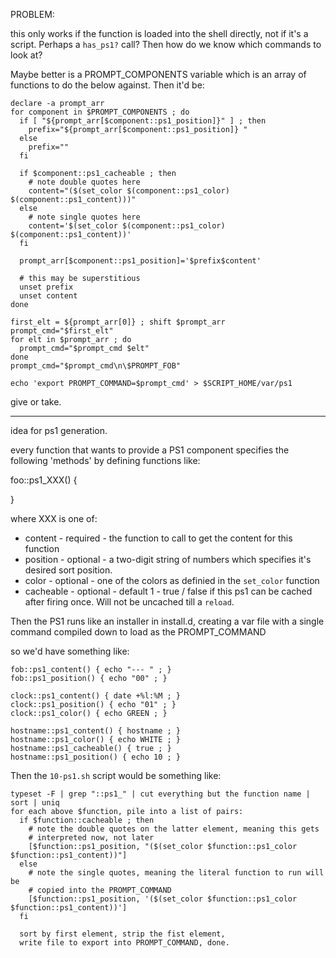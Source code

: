 
PROBLEM:

this only works if the function is loaded into the shell directly, not if it's a
script. Perhaps a `has_ps1?` call? Then how do we know which commands to look
at?

Maybe better is a PROMPT_COMPONENTS variable which is an array of functions to do
the below against. Then it'd be:

    declare -a prompt_arr
    for component in $PROMPT_COMPONENTS ; do
      if [ "${prompt_arr[$component::ps1_position]}" ] ; then
        prefix="${prompt_arr[$component::ps1_position]} "
      else
        prefix=""
      fi

      if $component::ps1_cacheable ; then
        # note double quotes here
        content="($(set_color $(component::ps1_color) $(component::ps1_content)))"
      else
        # note single quotes here
        content='$(set_color $(component::ps1_color) $(component::ps1_content))'
      fi

      prompt_arr[$component::ps1_position]='$prefix$content'

      # this may be superstitious
      unset prefix
      unset content
    done

    first_elt = ${prompt_arr[0]} ; shift $prompt_arr
    prompt_cmd="$first_elt"
    for elt in $prompt_arr ; do
      prompt_cmd="$prompt_cmd $elt"
    done
    prompt_cmd="$prompt_cmd\n\$PROMPT_FOB"

    echo 'export PROMPT_COMMAND=$prompt_cmd' > $SCRIPT_HOME/var/ps1

give or take.

----

idea for ps1 generation.

every function that wants to provide a PS1 component specifies the following
'methods' by defining functions like:

foo::ps1_XXX() {

}

where XXX is one of:

* content - required - the function to call to get the content for this function
* position - optional - a two-digit string of numbers which specifies it's
  desired sort position.
* color - optional - one of the colors as definied in the `set_color` function
* cacheable - optional - default 1 - true / false if this ps1 can be cached
  after firing once. Will not be uncached till a `reload`.

Then the PS1 runs like an installer in install.d, creating a var file with a
single command compiled down to load as the PROMPT_COMMAND

so we'd have something like:

    fob::ps1_content() { echo "--- " ; }
    fob::ps1_position() { echo "00" ; }

    clock::ps1_content() { date +%l:%M ; }
    clock::ps1_position() { echo "01" ; }
    clock::ps1_color() { echo GREEN ; }

    hostname::ps1_content() { hostname ; }
    hostname::ps1_color() { echo WHITE ; }
    hostname::ps1_cacheable() { true ; }
    hostname::ps1_position() { echo 10 ; }


Then the `10-ps1.sh` script would be something like:

    typeset -F | grep "::ps1_" | cut everything but the function name | sort | uniq
    for each above $function, pile into a list of pairs:
      if $function::cacheable ; then
        # note the double quotes on the latter element, meaning this gets
        # interpreted now, not later
        [$function::ps1_position, "($(set_color $function::ps1_color $function::ps1_content))"]
      else
        # note the single quotes, meaning the literal function to run will be
        # copied into the PROMPT_COMMAND
        [$function::ps1_position, '($(set_color $function::ps1_color $function::ps1_content))']
      fi

      sort by first element, strip the fist element,
      write file to export into PROMPT_COMMAND, done.




